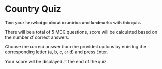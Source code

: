 # Country Quiz

Test your knowledge about countries and landmarks with this quiz.

There will be a total of 5 MCQ questions, score will be calculated based on the number of correct answers.

Choose the correct answer from the provided options by entering the corresponding letter (a, b, c, or d) and press Enter. 

Your score will be displayed at the end of the quiz.
